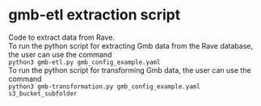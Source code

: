 # gmb-etl extraction script
Code to extract data from Rave.<br/>
To run the python script for extracting Gmb data from the Rave database, the user can use the command<br/>
```python3 gmb-etl.py gmb_config_example.yaml```<br/>
To run the python script for transforming Gmb data, the user can use the command<br/>
```python3 gmb-transformation.py gmb_config_example.yaml s3_bucket_subfolder```<br/>
